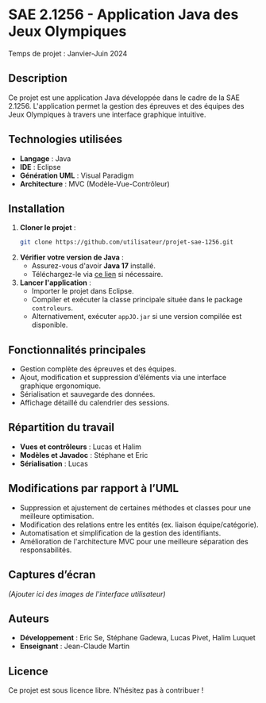 # SAE 2.1256 - Application Java des Jeux Olympiques

Temps de projet : Janvier-Juin 2024

## Description
Ce projet est une application Java développée dans le cadre de la SAE 2.1256. L'application permet la gestion des épreuves et des équipes des Jeux Olympiques à travers une interface graphique intuitive.

## Technologies utilisées
- **Langage** : Java
- **IDE** : Eclipse
- **Génération UML** : Visual Paradigm
- **Architecture** : MVC (Modèle-Vue-Contrôleur)

## Installation
1. **Cloner le projet** :
   ```sh
   git clone https://github.com/utilisateur/projet-sae-1256.git
   ```
2. **Vérifier votre version de Java** :
   - Assurez-vous d'avoir **Java 17** installé.
   - Téléchargez-le via [ce lien](https://download.oracle.com/java/17/latest/jdk-17_windows-x64_bin.exe) si nécessaire.
3. **Lancer l'application** :
   - Importer le projet dans Eclipse.
   - Compiler et exécuter la classe principale située dans le package `controleurs`.
   - Alternativement, exécuter `appJO.jar` si une version compilée est disponible.

## Fonctionnalités principales
- Gestion complète des épreuves et des équipes.
- Ajout, modification et suppression d’éléments via une interface graphique ergonomique.
- Sérialisation et sauvegarde des données.
- Affichage détaillé du calendrier des sessions.

## Répartition du travail
- **Vues et contrôleurs** : Lucas et Halim
- **Modèles et Javadoc** : Stéphane et Eric
- **Sérialisation** : Lucas

## Modifications par rapport à l’UML
- Suppression et ajustement de certaines méthodes et classes pour une meilleure optimisation.
- Modification des relations entre les entités (ex. liaison équipe/catégorie).
- Automatisation et simplification de la gestion des identifiants.
- Amélioration de l'architecture MVC pour une meilleure séparation des responsabilités.

## Captures d’écran
*(Ajouter ici des images de l'interface utilisateur)*

## Auteurs
- **Développement** : Eric Se, Stéphane Gadewa, Lucas Pivet, Halim Luquet
- **Enseignant** : Jean-Claude Martin

## Licence
Ce projet est sous licence libre. N’hésitez pas à contribuer !
